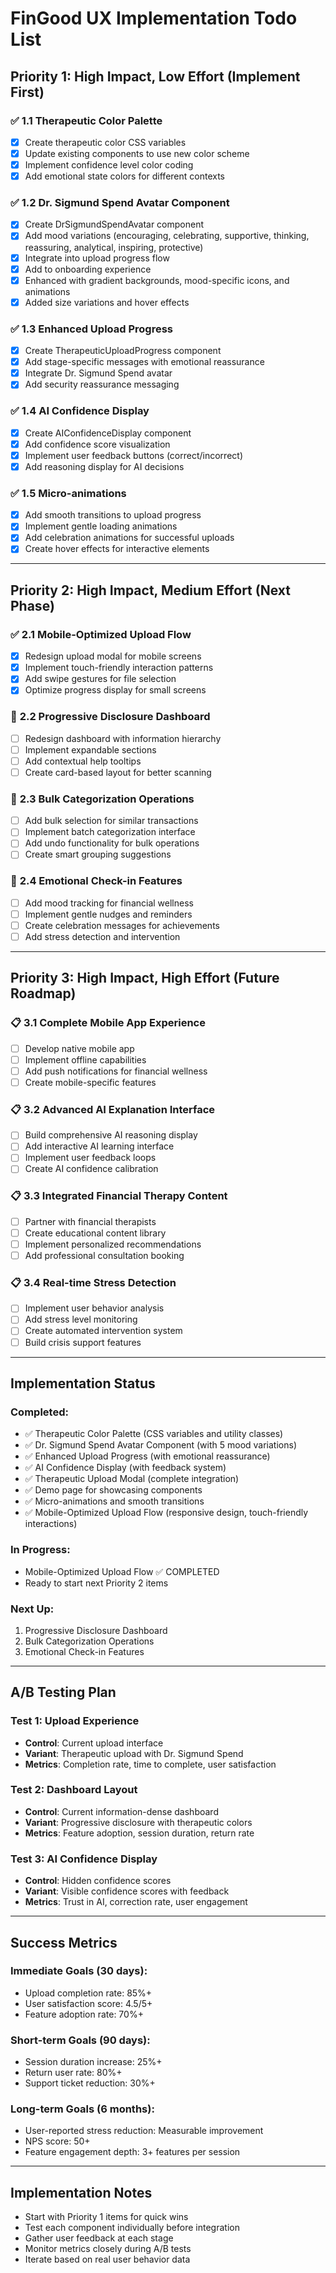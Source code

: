 # FinGood UX Implementation Todo List

## **Priority 1: High Impact, Low Effort (Implement First)**

### ✅ **1.1 Therapeutic Color Palette**
- [x] Create therapeutic color CSS variables
- [x] Update existing components to use new color scheme
- [x] Implement confidence level color coding
- [x] Add emotional state colors for different contexts

### ✅ **1.2 Dr. Sigmund Spend Avatar Component**
- [x] Create DrSigmundSpendAvatar component
- [x] Add mood variations (encouraging, celebrating, supportive, thinking, reassuring, analytical, inspiring, protective)
- [x] Integrate into upload progress flow
- [x] Add to onboarding experience
- [x] Enhanced with gradient backgrounds, mood-specific icons, and animations
- [x] Added size variations and hover effects

### ✅ **1.3 Enhanced Upload Progress**
- [x] Create TherapeuticUploadProgress component
- [x] Add stage-specific messages with emotional reassurance
- [x] Integrate Dr. Sigmund Spend avatar
- [x] Add security reassurance messaging

### ✅ **1.4 AI Confidence Display**
- [x] Create AIConfidenceDisplay component
- [x] Add confidence score visualization
- [x] Implement user feedback buttons (correct/incorrect)
- [x] Add reasoning display for AI decisions

### ✅ **1.5 Micro-animations**
- [x] Add smooth transitions to upload progress
- [x] Implement gentle loading animations
- [x] Add celebration animations for successful uploads
- [x] Create hover effects for interactive elements

---

## **Priority 2: High Impact, Medium Effort (Next Phase)**

### ✅ **2.1 Mobile-Optimized Upload Flow**
- [x] Redesign upload modal for mobile screens
- [x] Implement touch-friendly interaction patterns
- [x] Add swipe gestures for file selection
- [x] Optimize progress display for small screens

### 🔄 **2.2 Progressive Disclosure Dashboard**
- [ ] Redesign dashboard with information hierarchy
- [ ] Implement expandable sections
- [ ] Add contextual help tooltips
- [ ] Create card-based layout for better scanning

### 🔄 **2.3 Bulk Categorization Operations**
- [ ] Add bulk selection for similar transactions
- [ ] Implement batch categorization interface
- [ ] Add undo functionality for bulk operations
- [ ] Create smart grouping suggestions

### 🔄 **2.4 Emotional Check-in Features**
- [ ] Add mood tracking for financial wellness
- [ ] Implement gentle nudges and reminders
- [ ] Create celebration messages for achievements
- [ ] Add stress detection and intervention

---

## **Priority 3: High Impact, High Effort (Future Roadmap)**

### 📋 **3.1 Complete Mobile App Experience**
- [ ] Develop native mobile app
- [ ] Implement offline capabilities
- [ ] Add push notifications for financial wellness
- [ ] Create mobile-specific features

### 📋 **3.2 Advanced AI Explanation Interface**
- [ ] Build comprehensive AI reasoning display
- [ ] Add interactive AI learning interface
- [ ] Implement user feedback loops
- [ ] Create AI confidence calibration

### 📋 **3.3 Integrated Financial Therapy Content**
- [ ] Partner with financial therapists
- [ ] Create educational content library
- [ ] Implement personalized recommendations
- [ ] Add professional consultation booking

### 📋 **3.4 Real-time Stress Detection**
- [ ] Implement user behavior analysis
- [ ] Add stress level monitoring
- [ ] Create automated intervention system
- [ ] Build crisis support features

---

## **Implementation Status**

### **Completed:**
- ✅ Therapeutic Color Palette (CSS variables and utility classes)
- ✅ Dr. Sigmund Spend Avatar Component (with 5 mood variations)
- ✅ Enhanced Upload Progress (with emotional reassurance)
- ✅ AI Confidence Display (with feedback system)
- ✅ Therapeutic Upload Modal (complete integration)
- ✅ Demo page for showcasing components
- ✅ Micro-animations and smooth transitions
- ✅ Mobile-Optimized Upload Flow (responsive design, touch-friendly interactions)

### **In Progress:**
- Mobile-Optimized Upload Flow ✅ COMPLETED
- Ready to start next Priority 2 items

### **Next Up:**
1. Progressive Disclosure Dashboard
2. Bulk Categorization Operations
3. Emotional Check-in Features

---

## **A/B Testing Plan**

### **Test 1: Upload Experience**
- **Control**: Current upload interface
- **Variant**: Therapeutic upload with Dr. Sigmund Spend
- **Metrics**: Completion rate, time to complete, user satisfaction

### **Test 2: Dashboard Layout**
- **Control**: Current information-dense dashboard
- **Variant**: Progressive disclosure with therapeutic colors
- **Metrics**: Feature adoption, session duration, return rate

### **Test 3: AI Confidence Display**
- **Control**: Hidden confidence scores
- **Variant**: Visible confidence scores with feedback
- **Metrics**: Trust in AI, correction rate, user engagement

---

## **Success Metrics**

### **Immediate Goals (30 days):**
- Upload completion rate: 85%+
- User satisfaction score: 4.5/5+
- Feature adoption rate: 70%+

### **Short-term Goals (90 days):**
- Session duration increase: 25%+
- Return user rate: 80%+
- Support ticket reduction: 30%+

### **Long-term Goals (6 months):**
- User-reported stress reduction: Measurable improvement
- NPS score: 50+
- Feature engagement depth: 3+ features per session

---

## **Implementation Notes**

- Start with Priority 1 items for quick wins
- Test each component individually before integration
- Gather user feedback at each stage
- Monitor metrics closely during A/B tests
- Iterate based on real user behavior data
